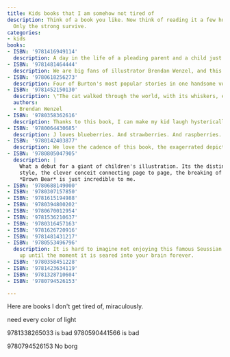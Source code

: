 ```yaml
---
title: Kids books that I am somehow not tired of
description: Think of a book you like. Now think of reading it a few hundred times.
  Only the strong survive.
categories:
- kids
books:
- ISBN: '9781416949114'
  description: A day in the life of a pleading parent and a child just being a child. This one has an undeniably fun cadence to read and a sweet ending. I'm not sure why the mundane antics of a very typical kid feel like a drop of therapy for any parent reading it, and the misbehavior showcased for the kid is so low-stakes that the overall effect is just to reinforce good behaviors.
- ISBN: '9781481464444'
  description: We are big fans of illustrator Brendan Wenzel, and this tour through the backyard insect menagerie written by Angela DiTerlizzi always has something new to show us. There's a big gray cat exploring the landscape, and always a ladybug in the picture somewhere, as we are guided by the book's economical but fun rhyming text. With all the books identified on the "What's that bug page" and a wonderful revelation that the previous pages have in fact been a tour through the child's back yard, this one is a delight. It's colorful and great for introducing the insect world to the very little or inviting the interest of the somewhat squeamish.
- ISBN: '9780618256273'
  description: Four of Burton's most popular stories in one handsome volume. _Mike Mulligan and His Steam Shovel_ might be the most popular, and _The Little House_ was deservedly won the Caldecott Medal, but it's _Katy and the Big Snow_ that has been the favorite in our house. These are tales of hard work, determination and meeting the challenges of new landscapes and changing worlds, with a healthy dose of almost quaint 20th-century optimism. They are imaginatively told and really fun to look at.
- ISBN: '9781452150130'
  description: \"The cat walked through the world, with its whiskers, ears and paws...\" On my short-list for favorite reads of all, _They All Saw A Cat_ is a truly brilliantly imagined and illustrated examination of how a cat looks to all the other animals it encounters. Showing us not only the interaction of these creatures but introducing young readers to the profound role of perspective and it justifiably snagged a Caldecott Medal.
  authors:
  - Brendan Wenzel
- ISBN: '9780358362616'
  description: Thanks to this book, I can make my kid laugh hysterically just by saying the words "Red. Ripe. Strawberry." An impossibly cute book.
- ISBN: '9780064430685'
  description: J loves blueberries. And strawberries. And raspberries. OK, of all berries. So this short, rollicking fantasia of a paradise of berries, with a fuzzy bear playing Virgil is always a big hit.
- ISBN: '9780142403877'
  description: We love the cadence of this book, the exagerrated depiction of an imaginary monster, the unexpected turn when the monster turns out to be real and the clever story of how the mouse outsmarts the monster he summoned. Every time.
- ISBN: '9780805047905'
  description: |
    What a debut for a giant of children's illustration. Its the distinctive 
    style, the clever conceit connecting page to page, the breaking of the fourth wall...
    *Brown Bear* is just incredible to me.
- ISBN: '9780688149000'
- ISBN: '9780307157850'
- ISBN: '9781615194988'
- ISBN: '9780394800202'
- ISBN: '9780670012954'
- ISBN: '9781536210637'
- ISBN: '9780316457163'
- ISBN: '9781626720916'
- ISBN: '9781481431217'
- ISBN: '9780553496796'
  description: It is hard to imagine not enjoying this famous Seussian title, right
    up until the moment it is seared into your brain forever.
- ISBN: '9780358451228'
- ISBN: '9781423634119'
- ISBN: '9781328710604'
- ISBN: '9780794526153'

---
```

Here are books I don't get tired of, miraculously.

<!-- 9780448190532 is busy harbor i think and it must be out of print?

Just me and my dad 9780307118394
Big Book of Big Trucks(9780794530785) is just not on bookshop

978039483240 is not Trucks

9781847809766 isn't in google books api!!!


two wordless books not on bookshop.org... In the Woods (9780590436335) and Peter Spier's Rain (9780385241052).

try 9780698113732
Gobble, Growl, Grunt (9780385240949)

For Maryanne's shelf... 9780375868009 -->

need every color of light

9781338265033 is bad
9780590441566 is bad

9780794526153 No borg
